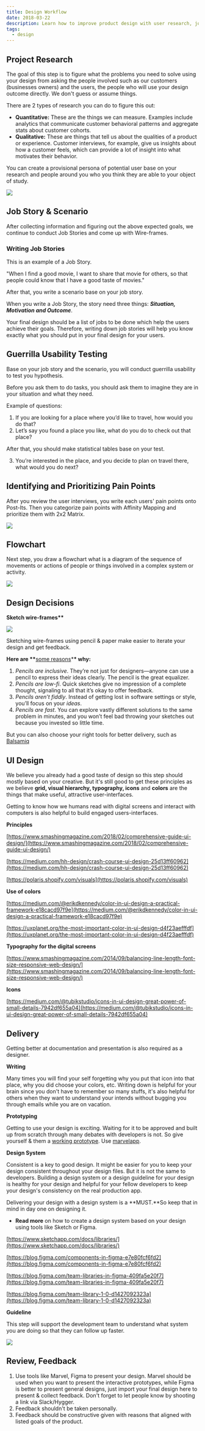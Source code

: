 ```yaml
---
title: Design Workflow
date: 2018-03-22
description: Learn how to improve product design with user research, job stories, guerrilla usability testing, wireframing, UI principles, prototyping, and design systems for consistent and effective user interfaces.
tags:
  - design
---
```


## Project Research

The goal of this step is to figure what the problems you need to solve using your design from asking the people involved such as our customers (businesses owners) and the users, the people who will use your design outcome directly. We don't guess or assume things.

There are 2 types of research you can do to figure this out:

- **Quantitative:** These are the things we can measure. Examples include analytics that communicate customer behavioral patterns and aggregate stats about customer cohorts.
- **Qualitative:** These are things that tell us about the qualities of a product or experience. Customer interviews, for example, give us insights about how a customer feels, which can provide a lot of insight into what motivates their behavior.

You can create a provisional persona of potential user base on your research and people around you who you think they are able to your object of study.

![](assets/design-workflow_aad2cd76d88ab384bd09ba16793dab87_md5.webp)

## Job Story & Scenario

After collecting information and figuring out the above expected goals, we continue to conduct Job Stories and come up with Wire-frames.

### Writing Job Stories

This is an example of a Job Story.

"When I find a good movie, I want to share that movie for others, so that people could know that I have a good taste of movies."

After that, you write a scenario base on your job story.

When you write a Job Story, the story need three things: **_Situation, Motivation _**and**_ Outcome_**.

Your final design should be a list of jobs to be done which help the users achieve their goals. Therefore, writing down job stories will help you know exactly what you should put in your final design for your users.

## Guerrilla Usability Testing

Base on your job story and the scenario, you will conduct guerrilla usability to test you hypothesis.

Before you ask them to do tasks, you should ask them to imagine they are in your situation and what they need.

Example of questions:

1. If you are looking for a place where you’d like to travel, how would you do that?
2. Let’s say you found a place you like, what do you do to check out that place?

After that, you should make statistical tables base on your test.

3. You’re interested in the place, and you decide to plan on travel there, what would you do next?

## Identifying and Prioritizing Pain Points

After you review the user interviews, you write each users' pain points onto Post-Its. Then you categorize pain points with Affinity Mapping and prioritize them with 2x2 Matrix.

![](assets/design-workflow_d8fe23347d8bff5a0be6ae56bd0fc438_md5.webp)

## Flowchart

Next step, you draw a flowchart what is a diagram of the sequence of movements or actions of people or things involved in a complex system or activity.

![](assets/design-workflow_1ce44520b17bffd06b033406e0d794a6_md5.webp)

## Design Decisions

**Sketch wire-frames\*\***

![](assets/design-workflow_d6a68d2878bdf01a430afc77624683a2_md5.webp)

Sketching wire-frames using pencil & paper make easier to iterate your design and get feedback.

**Here are \*\***[some reasons](https://www.designbetter.co/principles-of-product-design/pencils-before-pixels)\***\* why:**

1. _Pencils are inclusive_. They’re not just for designers—anyone can use a pencil to express their ideas clearly. The pencil is the great equalizer.
2. _Pencils are low-fi_. Quick sketches give no impression of a complete thought, signaling to all that it’s okay to offer feedback.
3. _Pencils aren’t fiddly_. Instead of getting lost in software settings or style, you’ll focus on your *ideas*.
4. _Pencils are fast_. You can explore vastly different solutions to the same problem in minutes, and you won’t feel bad throwing your sketches out because you invested so little time.

But you can also choose your right tools for better delivery, such as [Balsamiq](https://balsamiq.com/index.html)

## UI Design

We believe you already had a good taste of design so this step should mostly based on your creative. But it's still good to get these principles as we believe **grid, visual hierarchy, typography, icons** and **colors** are the things that make useful, attractive user-interfaces.

Getting to know how we humans read with digital screens and interact with computers is also helpful to build engaged users-interfaces.

**Principles**

[https://www.smashingmagazine.com/2018/02/comprehensive-guide-ui-design/](https://www.smashingmagazine.com/2018/02/comprehensive-guide-ui-design/)

[https://medium.com/hh-design/crash-course-ui-design-25d13ff60962](https://medium.com/hh-design/crash-course-ui-design-25d13ff60962)

[https://polaris.shopify.com/visuals](https://polaris.shopify.com/visuals)

**Use of colors**

[https://medium.com/@erikdkennedy/color-in-ui-design-a-practical-framework-e18cacd97f9e](https://medium.com/@erikdkennedy/color-in-ui-design-a-practical-framework-e18cacd97f9e)

[https://uxplanet.org/the-most-important-color-in-ui-design-d4f23aefffdf](https://uxplanet.org/the-most-important-color-in-ui-design-d4f23aefffdf)

**Typography for the digital screens**

[https://www.smashingmagazine.com/2014/09/balancing-line-length-font-size-responsive-web-design/](https://www.smashingmagazine.com/2014/09/balancing-line-length-font-size-responsive-web-design/)

**Icons**

[https://medium.com/@tubikstudio/icons-in-ui-design-great-power-of-small-details-7942df655a04](https://medium.com/@tubikstudio/icons-in-ui-design-great-power-of-small-details-7942df655a04)

## Delivery

Getting better at documentation and presentation is also required as a designer.

**Writing**

Many times you will find your self forgetting why you put that icon into that place, why you did choose your colors, etc. Writing down is helpful for your brain since you don't have to remember so many stuffs, it's also helpful for others when they want to understand your intends without bugging you through emails while you are on vacation.

**Prototyping**

Getting to use your design is exciting. Waiting for it to be approved and built up from scratch through many debates with developers is not. So give yourself & them a [working prototype](https://marvelapp.com/54hd8ia/screen/25676944). Use [marvelapp](https://marvelapp.com/).

**Design System**

Consistent is a key to good design. It might be easier for you to keep your design consistent throughout your design files. But it is not the same to developers. Building a design system or a design guideline for your design is healthy for your design and helpful for your fellow developers to keep your design's consistency on the real production app.

Delivering your design with a design system is a **MUST.**So keep that in mind in day one on designing it.

- **Read more** on how to create a design system based on your design using tools like Sketch or Figma.

[https://www.sketchapp.com/docs/libraries/](https://www.sketchapp.com/docs/libraries/)

[https://blog.figma.com/components-in-figma-e7e80fcf6fd2](https://blog.figma.com/components-in-figma-e7e80fcf6fd2)

[https://blog.figma.com/team-libraries-in-figma-409fa5e20f7](https://blog.figma.com/team-libraries-in-figma-409fa5e20f7)

[https://blog.figma.com/team-library-1-0-d1427092323a](https://blog.figma.com/team-library-1-0-d1427092323a)

**Guideline**

This step will support the development team to understand what system you are doing so that they can follow up faster.

![](assets/design-workflow_a19657465a449ff547f2c9008bbfab8c_md5.webp)

## Review, Feedback

1. Use tools like Marvel, Figma to present your design. Marvel should be used when you want to present the interactive prototypes, while Figma is better to present general designs, just import your final design here to present & collect feedback. Don't forget to let people know by shooting a link via Slack/Hygger.
2. Feedback shouldn't be taken personally.
3. Feedback should be constructive given with reasons that aligned with listed goals of the product.
